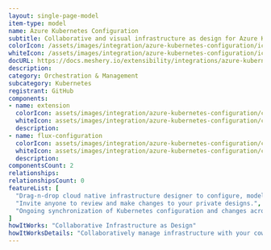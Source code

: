 ```yaml
---
layout: single-page-model
item-type: model
name: Azure Kubernetes Configuration
subtitle: Collaborative and visual infrastructure as design for Azure Kubernetes Configuration
colorIcon: /assets/images/integration/azure-kubernetes-configuration/icons/color/azure-kubernetes-configuration-color.svg
whiteIcon: /assets/images/integration/azure-kubernetes-configuration/icons/white/azure-kubernetes-configuration-white.svg
docURL: https://docs.meshery.io/extensibility/integrations/azure-kubernetes-configuration
description: 
category: Orchestration & Management
subcategory: Kubernetes
registrant: GitHub
components: 
- name: extension
  colorIcon: assets/images/integration/azure-kubernetes-configuration/components/extension/icons/color/extension-color.svg
  whiteIcon: assets/images/integration/azure-kubernetes-configuration/components/extension/icons/white/extension-white.svg
  description: 
- name: flux-configuration
  colorIcon: assets/images/integration/azure-kubernetes-configuration/components/flux-configuration/icons/color/flux-configuration-color.svg
  whiteIcon: assets/images/integration/azure-kubernetes-configuration/components/flux-configuration/icons/white/flux-configuration-white.svg
  description: 
componentsCount: 2
relationships: 
relationshipsCount: 0
featureList: [
  "Drag-n-drop cloud native infrastructure designer to configure, model, and deploy your workloads.",
  "Invite anyone to review and make changes to your private designs.",
  "Ongoing synchronization of Kubernetes configuration and changes across any number of clusters."
]
howItWorks: "Collaborative Infrastructure as Design"
howItWorksDetails: "Collaboratively manage infrastructure with your coworkers synchronously sharing the same designs."
---
```

